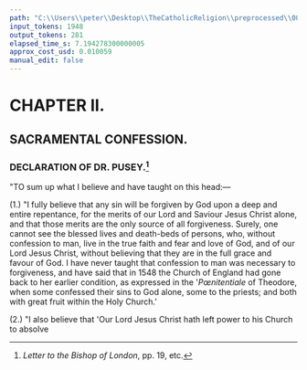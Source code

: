```yaml
---
path: "C:\\Users\\peter\\Desktop\\TheCatholicReligion\\preprocessed\\00408.jpg"
input_tokens: 1948
output_tokens: 281
elapsed_time_s: 7.194278300000005
approx_cost_usd: 0.010059
manual_edit: false
---
```

# CHAPTER II.

## SACRAMENTAL CONFESSION.

### DECLARATION OF DR. PUSEY.[^1]

"TO sum up what I believe and have taught on this head:—

(1.) "I fully believe that any sin will be forgiven by God upon a deep and entire repentance, for the merits of our Lord and Saviour Jesus Christ alone, and that those merits are the only source of all forgiveness. Surely, one cannot see the blessed lives and death-beds of persons, who, without confession to man, live in the true faith and fear and love of God, and of our Lord Jesus Christ, without believing that they are in the full grace and favour of God. I have never taught that confession to man was necessary to forgiveness, and have said that in 1548 the Church of England had gone back to her earlier condition, as expressed in the '*Pœnitentiale* of Theodore, when some confessed their sins to God alone, some to the priests; and both with great fruit within the Holy Church.'

(2.) "I also believe that 'Our Lord Jesus Christ hath left power to his Church to absolve

[^1]: *Letter to the Bishop of London*, pp. 19, etc.
